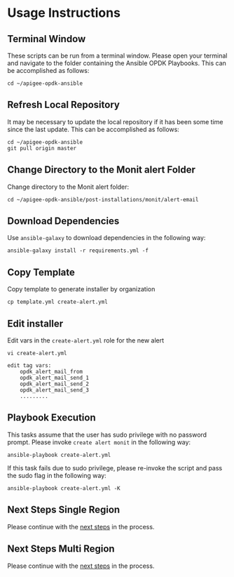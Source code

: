 # Usage Instructions

## Terminal Window
These scripts can be run from a terminal window. Please open your terminal and navigate to the folder
containing the Ansible OPDK Playbooks. This can be accomplished as follows: 

    cd ~/apigee-opdk-ansible

## Refresh Local Repository
It may be necessary to update the local repository if it has been some time since the last update.
This can be accomplished as follows: 

    cd ~/apigee-opdk-ansible
    git pull origin master

## Change Directory to the Monit alert Folder
Change directory to the Monit alert folder:

    cd ~/apigee-opdk-ansible/post-installations/monit/alert-email

## Download Dependencies
Use `ansible-galaxy` to download dependencies in the following way: 

    ansible-galaxy install -r requirements.yml -f
	
## Copy Template
Copy template to generate installer by organization

    cp template.yml create-alert.yml
	
## Edit installer
Edit vars in the `create-alert.yml` role for the new alert

    vi create-alert.yml
	
	edit tag vars:
		opdk_alert_mail_from
		opdk_alert_mail_send_1
		opdk_alert_mail_send_2
		opdk_alert_mail_send_3
		.........

## Playbook Execution

This tasks assume that the user has sudo privilege with no password prompt. Please invoke `create alert monit` in the following way:
    
    ansible-playbook create-alert.yml

If this task fails due to sudo privilege, please re-invoke the script and pass the sudo flag in the following way: 

    ansible-playbook create-alert.yml -K
    

## Next Steps Single Region

Please continue with the [next steps](../../../installations/single-region/README.md#quick-start-usage-overview) in the process.

## Next Steps Multi Region

Please continue with the [next steps](../../../installations/multi-region/README.md#quick-start-usage-overview) in the process.
